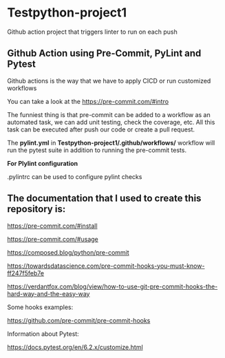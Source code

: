 # Testpython-project1

Github action project that triggers linter to run on each push

## Github Action using Pre-Commit, PyLint and Pytest

Github actions is the way that we have to apply CICD or run customized workflows

You can take a look at the https://pre-commit.com/#intro

The funniest thing is that pre-commit can be added to a workflow as an automated task, we can add unit testing, check the coverage, etc. All this task can be executed after push our code or create a pull request.

The **pylint.yml** in **Testpython-project1/.github/workflows/** workflow will run the pytest suite in addition to running the pre-commit tests.

**For Plylint configuration**

.pylintrc can be used to configure pylint checks

## The documentation that I used to create this repository is:

https://pre-commit.com/#install

https://pre-commit.com/#usage

https://composed.blog/python/pre-commit

https://towardsdatascience.com/pre-commit-hooks-you-must-know-ff247f5feb7e

https://verdantfox.com/blog/view/how-to-use-git-pre-commit-hooks-the-hard-way-and-the-easy-way

Some hooks examples:

https://github.com/pre-commit/pre-commit-hooks

Information about Pytest:

https://docs.pytest.org/en/6.2.x/customize.html
